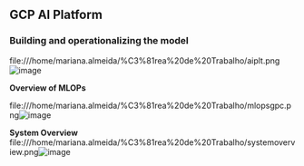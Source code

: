 ## GCP AI Platform

### Building and operationalizing the model 

file:///home/mariana.almeida/%C3%81rea%20de%20Trabalho/aiplt.png![image](https://user-images.githubusercontent.com/39881974/217608037-5ef5cb48-c8a5-4d36-b71f-e81e9d79b8f9.png)


**Overview of MLOPs**

file:///home/mariana.almeida/%C3%81rea%20de%20Trabalho/mlopsgpc.png![image](https://user-images.githubusercontent.com/39881974/217608529-d4d4fd31-1457-4e30-855d-04e2a292464a.png)

**System Overview**
file:///home/mariana.almeida/%C3%81rea%20de%20Trabalho/systemoverview.png![image](https://user-images.githubusercontent.com/39881974/217608808-b5061eef-0ed7-4c9a-a474-69f404868565.png)

